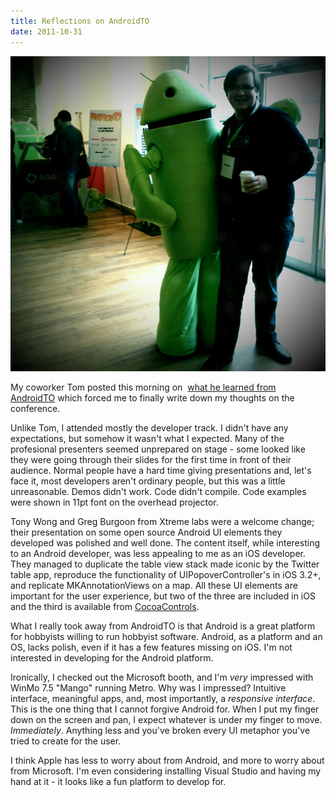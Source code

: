 ```yaml
---
title: Reflections on AndroidTO
date: 2011-10-31
---
```


![](EC27B3D9E44448A0B05F08D4C69E5AE7.jpg)

My coworker Tom posted this morning on&nbsp; [what he learned from AndroidTO](http://tomcreighton.com/2011/10/antenna-headed-stepchild/)&nbsp;which forced me to finally write down my thoughts on the conference.

Unlike Tom, I attended mostly the developer track. I didn't have any expectations, but somehow it wasn't what I expected. Many of the profesional presenters seemed&nbsp;unprepared&nbsp;on stage - some looked like they were going through their slides for the first time in front of their audience. Normal people have a hard time giving presentations and, let's face it, most developers aren't ordinary people, but this was a little unreasonable. Demos didn't work. Code didn't compile. Code examples were shown in 11pt font on the overhead projector.

Tony Wong and Greg Burgoon from Xtreme labs were a welcome change; their presentation on some open source Android UI elements they developed was polished and well done. The content itself, while interesting to an Android developer, was less appealing to me as an iOS developer. They managed to duplicate the table view stack made iconic by the Twitter table app, reproduce the functionality of UIPopoverController's in iOS 3.2+, and replicate MKAnnotationViews on a map. All these UI elements are important for the user experience, but two of the three are included in iOS and the third is available from [CocoaControls](http://cocoacontrols.com/).

What I really took away from AndroidTO is that Android is a great platform for hobbyists willing to run hobbyist software. Android, as a platform and an OS, lacks polish, even if it has a few features missing on iOS.&nbsp;I'm not interested in developing for the Android platform.

Ironically, I checked out the Microsoft booth, and I'm _very_&nbsp;impressed with WinMo 7.5 "Mango" running Metro. Why was I impressed? Intuitive interface, meaningful apps, and, most importantly, a _responsive interface_. This is the one thing that I cannot forgive Android for. When I put my finger down on the screen and pan, I expect whatever is under my finger to move. _Immediately_. Anything less and you've broken every UI metaphor you've tried to create for the user.

I think Apple has less to worry about from Android, and more to worry about from Microsoft. I'm even considering installing Visual Studio and having my hand at it - it looks like a fun platform to develop for.&nbsp;
